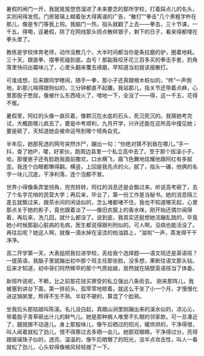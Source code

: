 暑假的闸门一开，我就晃晃悠悠溜进了未来要念的那所学校，打着踩点儿的名头，实则闲得发慌。门房玻璃上糊着张大得离谱的广告，“散打”“拳击”几个黑粗字杵在那儿，像是专门等我上钩。我脑门一热，指头就戳了上去——拳击，三十节课，一千五。得嘞，这暑假，除了在网线那头捞点散碎银子，剩下的日子，看来得都埋在拳头里了。

教练是学校体育老师，动作没教几个，大半时间都当你是条拉磨的驴，圈着地耗。三十天，跟直拳、摆拳死磕到底。血亏！那副我咬牙花三百多买的拳击手套，扔角落里快闷出霉味儿了，心里头翻来覆去琢磨，早知道当初就该报散打。

可谁成想，后来跟同学瞎闹，随手一拳，那小子还真跟根木桩似的，“咚”一声倒地，趴那儿喘得跟狗似的，三分钟都直不起腰。我站那儿，指关节还带着点麻，心里那股子憋屈，像被什么东西哑火了，噌地一下，全没了——得，这一千五，花得不冤。

暑假里，阿红的头像一直灰着，像颗沉在水底的石头，死沉死沉的。我猜她考完试，大概跑哪儿疯去了。要是中考顺利，九月开学，兴许还能在这所高中撞见她；要是砸了，天知道她会被命运甩到哪个犄角旮旯。

半年后，她那死透的网号突然诈尸，蹦出一句：“你绝对猜不到我在哪儿。”手一抖，查了她IP，嚯，好家伙，跑周边县里一个私立高中去了。至于那个摇滚小子，哈，那傻崽子还有脸跑我面前撒欢，口水横飞，眉飞色舞地炫耀他跟阿红有多腻歪。我连个白眼都懒得翻。横竖，上回是我先点的火。腻了，指头一碾，他俩的名字一块儿沉底，干净利落，连个泡都不冒。

世界小得像条弄堂拐角，兜兜转转，阿红的消息还是会飘过来。听说高考砸了，去了个名字花哨的民营大学；再后来，毕业了，第一份工作是当秘书。她的消息隔三差五就飘过来，跟茶水间的闲话似的，怎么堵都堵不住。我也不知道哪天起，心里那点关于她的影子，竟也跟着淡了——像旧衣服上的香水味，刚开始还偶尔闻得着，再后来，洗几回，就什么都没了。说到底，我其实还挺想她活蹦乱跳的，毕竟她小时候那副心脏病的毛病，医生都说得跟判刑似的。可人啊，没病也能活没了。再往后呢？她这人啊，就像一滴水掉在滚烫的柏油路上，“滋啦”一声，蒸发得干干净净。

高二开学第一天，大表姐把我拉进学校，丢给我个选择题——语文班还是英语班？一提英语，我脑子里就蹦出初中那个班主任那张脸，没多想，果断往语文那头钻。后来才知道，初中哥们阿然稀罕的那个气质姑娘，居然就在隔壁英语班当了体委。

新班咋说呢，不赖，比之前那花钱买罪受的私立强出八条街去。
刚来那阵儿，我被塞到讲台下面，第一排前头，孤零零地晾着。就这么干坐了小一个月，才慢慢化进这锅粥里，熬得不生不熟、半软不硬的，算混了个脸熟。

坐我后头那姑娘叫陈溪。名儿没白起，真跟山涧里刚蹦出来的溪水似的，凉沁沁，带着股子青草砸出汁儿的鲜气儿。她是那种搁人堆里不扎眼的邻家款，可一旦凑近了，腿就挪不动道儿。身上那股味儿，像午后晒过的阳光，暖烘烘的，干净得很，叫人闻着就松了劲儿，恨不得靠过去多晒一会儿。她那双眼睛，干净得过分，亮得跟玻璃珠子似的，透亮、温温的，像午后晒懒了的阳光，没半点攻击性，叫人一看就松了劲儿，心头软得像被风轻轻拨了一下。